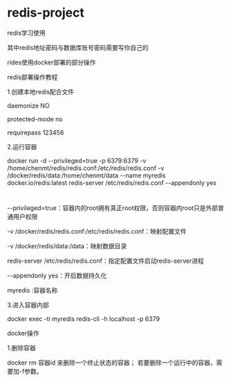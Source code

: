 # redis-project
redis学习使用


其中redis地址密码与数据库账号密码需要写你自己的

rides使用docker部署的部分操作

redis部署操作教程


1.创建本地redis配合文件

daemonize NO


protected-mode no


requirepass 123456


2.运行容器

docker run -d --privileged=true -p 6379:6379 -v /home/chenmt/redis/redis.conf:/etc/redis/redis.conf -v /docker/redis/data:/home/chenmt/data --name myredis docker.io/redis:latest redis-server /etc/redis/redis.conf --appendonly yes
#
--privileged=true：容器内的root拥有真正root权限，否则容器内root只是外部普通用户权限
 
-v /docker/redis/redis.conf:/etc/redis/redis.conf：映射配置文件
 
-v /docker/redis/data:/data：映射数据目录
 
redis-server /etc/redis/redis.conf：指定配置文件启动redis-server进程
 
--appendonly yes：开启数据持久化
 
myredis  :容器名称

3.进入容器内部

docker exec -ti myredis redis-cli -h localhost -p 6379



docker操作


1.删除容器

docker rm 容器id  来删除一个终止状态的容器；
若要删除一个运行中的容器，需要加-f参数。
